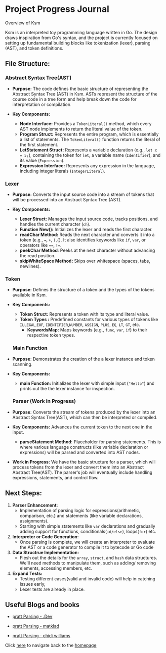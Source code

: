 # Project Progress Journal

Overview of Ksm

Ksm is an interpreted toy programming language written in Go. The design draws inspiration from Go's syntax, and the project is currently focused on setting up fundamental building blocks like tokenization (lexer), parsing (AST), and token definitions.

## File Structure:
### Abstract Syntax Tree(AST)
+ **Purpose:** The code defines the basic structure of representing the Abstract Syntax Tree (AST) in Ksm. ASTs represent the structure of the course code in a tree form and help break down the code for interpretation or compilation.

+ **Key Components:**
    + **Node Interface:** Provides a `TokenLiteral()` method, which every AST node implements to return the literal value of the token.
    + **Program Struct:** Represents the entire program, which is essentially a list of statements. The `TokenLiteral()` function returns the literal of the first statement.
    + **LetStatement Struct:** Represents a variable declaration (e.g., `let x = 5;`), containing the token for `let`, a variable name (`Identifier`), and its value (`Expression`).
    + **Expression Interface:** Represents any expression in the language, including integer literals (`IntegerLiteral`).

 ### Lexer
+ **Purpose:** Converts the input source code into a stream of tokens that will be processed into an Abstract Syntax Tree (AST).

+ **Key Components:**
    + **Lexer Struct:** Manages the input source code, tracks positions, and handles the current character (`ch`).
    + **Function New():** Initializes the lexer and reads the first character.
    + **readChar Method:** Reads the next character and converts it into a token (e.g., `=`, `+`, `(`,`{`). It also identifies keywords like `if`, `var`, or operators like `==`, `!=`.
    + **peekChar Method**: Peeks at the next character without advancing the read position.
    + **skipWhiteSpace Method:** Skips over whitespace (spaces, tabs, newlines).

### Token
 + **Purpose:** Defines the structure of a token and the types of the tokens available in Ksm.
 + **Key Components:**
    + **Token Struct:** Represents a token with its type and literal value.
    + **Token Types :** Predefined constants for various types of tokens like `ILLEGAL`,`EOF`, `IDENTIFIER`,`NUMBER`, `ASSIGN`, `PLUS`, `EQ`, `LT`, `GT`, etc.
        + **KeywordsMap:** Maps keywords (e.g., `func`, `var`, `if`) to their respective token types.

    ### Main Function
 + **Purpose:** Demonstrates the creation of the a lexer instance and token scanning.
 + **Key Components:** 
    + **main Function:** Initializes the lexer with simple input (`"Hello"`) and prints out the the lexer instance for inspection.

    ### Parser (Work in Progress)
+ **Purpose:** Converts the stream of tokens produced by the lexer into an Abstract Syntax  Tree(AST), which can then be interpreted or compiled.
+ **Key Components:** Advances the current token to the next one in the input.
    + **parseStatement Method:** Placeholder for parsing statements. This is where various language constructs (like variable declaration or expressions) will be parsed and converted into AST nodes.

+ **Work in Progress:**
    We have the basic structure for a parser, which will process tokens from the lexer and convert them into an Abstract Abstract Tree(AST). The parser's job will eventually include handling expressions, statements, and control flow.

## Next Steps:
1. **Parser Enhancement:**
    + Implementation of parsing logic for expressions(arithmetic, comparison, etc.) and statements (like variable declarations, assignments).
    + Starting with simple statements like `var` declarations and gradually adding support for functions, conditionals(`id/else`), loops(`for`) etc.
2. **Interpreter or Code Generation:**
    + Once parsing is complete, we will create an interpreter to evaluate the AST or a code generator to compile it to bytecode or Go code
3. **Data Structrue Implementation:**
    + Flesh out the details for the `array`, `struct`, and `hash` data structures. We'll need methods to manipulate them, such as adding/ removing elements, accessing members, etc.
4. **Expand Tests:**
    + Testing different cases(valid and invalid code) will help in catching issues early, 
    + Lexer tests are already in place.

## Useful Blogs and books
+ [pratt Parsing - .Dev](https://dev.to/jrop/pratt-parsing)

+ [pratt Parsing - matklad](https://matklad.github.io/2020/04/13/simple-but-powerful-pratt-parsing.html)

+ [pratt Parsing - chidi williams](https://chidiwilliams.com/posts/on-recursive-descent-and-pratt-parsing)


Click [here](../README.md#documnentation) to navigate back to the [homepage](../README.md#documnentation)
